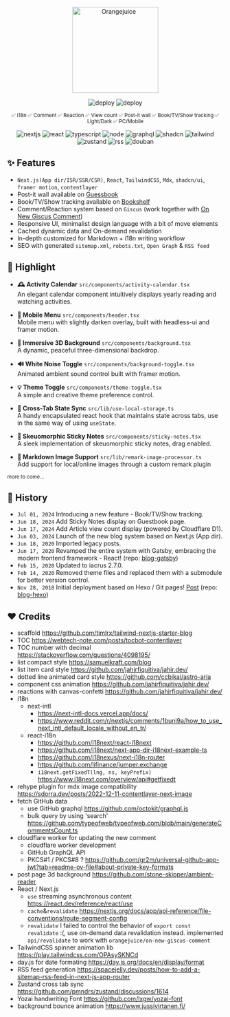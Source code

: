 <div align="center">
  <p><a href="https://orangejuice.cc/"><img alt="Orangejuice" width="200px" src="https://orangejuice.cc/logo.svg" /></a></p>

![deploy](https://img.shields.io/github/deployments/orangejuice/blog/production?logo=vercel&label=Vercel)
![deploy](https://img.shields.io/github/deployments/orangejuice/on-new-giscus-comment/production?logo=cloudflare-workers&label=Cloudflare%20Worker)

<!--
![star](https://img.shields.io/github/stars/orangejuice/blog.svg?style=flat&logo=github&color=48bf1f&label=Star)
![react](https://img.shields.io/github/package-json/dependency-version/orangejuice/blog/react?label=React&color=61dafb&logo=react&logoColor=fff)
![typescript](https://img.shields.io/github/package-json/dependency-version/orangejuice/blog/dev/typescript?label=Typescript&logo=typescript&logoColor=fff&color=3178c6)
![node](https://img.shields.io/badge/Node.js-^20.2.0-5fa04e?logo=node.js&logoColor=fff)-->
<sub>✅ i18n ✅ Comment ✅ Reaction ✅ View count ✅ Post-it wall ✅ Book/TV/Show tracking ✅ Light/Dark ✅ PC/Mobile</sub>

![nextjs](https://img.shields.io/github/package-json/dependency-version/orangejuice/blog/next?label=Next.js&logo=next.js&color=222)
![react](https://img.shields.io/badge/React-05a3cd?logo=react&logoColor=fff)
![typescript](https://img.shields.io/badge/Typescript-3178c6?logo=typescript&logoColor=fff)
![node](https://img.shields.io/badge/Node.js-5fa04e?logo=node.js&logoColor=fff)
![graphql](https://img.shields.io/badge/GraphQL-e10098?logo=graphql&logoColor=fff)
![shadcn](https://img.shields.io/badge/shadcn%2Fui-000?logo=shadcnui&logoColor=fff)
![tailwind](https://img.shields.io/badge/Tailwind%20CSS-06b6d4?logo=tailwindcss&logoColor=fff)
![zustand](https://img.shields.io/badge/🐻-Zustand-222?colorA=222)
![rss](https://shields.io/badge/RSS-f88900?logo=rss&logoColor=fff)
![douban](https://shields.io/badge/豆瓣-2D963D?logo=douban&logoColor=fff)

</div>

## ✨ Features

- `Next.js(App dir/ISR/SSR/CSR)`, `React`, `TailwindCSS`, `Mdx`, `shadcn/ui`, `framer motion`, `contentlayer`
- Post-it wall available on [Guessbook](https://orangejuice.cc/guestbook)
- Book/TV/Show tracking available on [Bookshelf](https://orangejuice.cc/bookshelf)
- Comment/Reaction system based on `Giscus` (work together with [On New Giscus Comment](https://github.com/orangejuice/on-new-giscus-comment))
- Responsive UI, minimalist design language with a bit of move elements
- Cached dynamic data and On-demand revalidation
- In-depth customized for Markdown + i18n writing workflow
- SEO with generated `sitemap.xml`, `robots.txt`, `Open Graph` & `RSS feed`

## 🙌 Highlight

* **🕰️ Activity Calendar** `src/components/activity-calendar.tsx`  
  An elegant calendar component intuitively displays yearly reading and watching activities.

* **🧭 Mobile Menu** `src/components/header.tsx`  
  Mobile menu with slightly darken overlay, built with headless-ui and framer motion.

* **🎨 Immersive 3D Background** `src/components/background.tsx`  
  A dynamic, peaceful three-dimensional backdrop.

* **🔊 White Noise Toggle** `src/components/background-toggle.tsx`  
  Animated ambient sound control built with framer motion.

* **💡 Theme Toggle** `src/components/theme-toggle.tsx`  
  A simple and creative theme preference control.

* **💾 Cross-Tab State Sync** `src/lib/use-local-storage.ts`  
  A handy encapsulated react hook that maintains state across tabs, use in the same way of using `useState`.

* **📝 Skeuomorphic Sticky Notes** `src/components/sticky-notes.tsx`  
  A sleek implementation of skeuomorphic sticky notes, drag enabled.

* **📄 Markdown Image Support** `src/lib/remark-image-processor.ts`  
  Add support for local/online images through a custom remark plugin

<sup>more to come...</sup>

## 🔖 History

- `Jul 01, 2024`  Introducing a new feature - Book/TV/Show tracking.
- `Jun 18, 2024`  Add Sticky Notes display on Guestbook page.
- `Jun 17, 2024`  Add Article view count display (powered by Cloudflare D1).
- `Jun 03, 2024`  Launch of the new blog system based on Next.js (App dir).
- `Jun 18, 2020`  Imported legacy posts.
- `Jun 17, 2020`  Revamped the entire system with Gatsby, embracing the modern frontend framework - React! (repo: [blog-gatsby](https://github.com/orangejuice/blog-gatsby))
- `Feb 15, 2020`  Updated to iacrus 2.7.0.
- `Feb 14, 2020`  Removed theme files and replaced them with a submodule for better version control.
- `Nov 28, 2018`  Initial deployment based on Hexo / Git pages! [Post](https://orangejuice.cc/2019-03-04-build-a-hexo-blog) (repo: [blog-hexo](https://github.com/orangejuice/blog-hexo))

## ❤️ Credits

- scaffold https://github.com/timlrx/tailwind-nextjs-starter-blog
- TOC https://webtech-note.com/posts/tocbot-contentlayer
- TOC number with decimal https://stackoverflow.com/questions/4098195/
- list compact style https://samuelkraft.com/blog
- list item card style https://github.com/jahirfiquitiva/jahir.dev/
- dotted line animated card style https://github.com/ccbikai/astro-aria
- component css animation https://github.com/jahirfiquitiva/jahir.dev/
- reactions with canvas-confetti https://github.com/jahirfiquitiva/jahir.dev/
- i18n
  - next-intl
    - https://next-intl-docs.vercel.app/docs/
    - https://www.reddit.com/r/nextjs/comments/1buni9a/how_to_use_next_intl_default_locale_without_en_tr/
  - react-i18n
    - https://github.com/i18next/react-i18next
    - https://github.com/i18next/next-app-dir-i18next-example-ts
    - https://github.com/i18nexus/next-i18n-router
    - https://github.com/lifinance/jumper.exchange
    - `i18next.getFixedT(lng, ns, keyPrefix)` https://www.i18next.com/overview/api#getfixedt
- rehype plugin for mdx image compatibility https://sdorra.dev/posts/2022-12-11-contentlayer-next-image
- fetch GitHub data 
  - use GitHub graphql https://github.com/octokit/graphql.js
  - bulk query by using 'search' https://github.com/typeofweb/typeofweb.com/blob/main/generateCommentsCount.ts
- cloudflare worker for updating the new comment
  - cloudflare worker development
  - GitHub GraphQL API
  - PKCS#1 / PKCS#8 ? https://github.com/gr2m/universal-github-app-jwt?tab=readme-ov-file#about-private-key-formats
- post page 3d background https://github.com/stone-skipper/ambient-reader
- React / Next.js
  - `use` streaming asynchronous content https://react.dev/reference/react/use
  - `cache`&`revalidate` https://nextjs.org/docs/app/api-reference/file-conventions/route-segment-config
  - `revalidate` I failed to control the behavior of `export const revalidate` :(, use on-demand data revalidation instead.
    implemented `api/revalidate` to work with `orangejuice/on-new-giscus-comment`
- TailwindCSS spinner animation lib https://play.tailwindcss.com/OPAsySKNCd
- day.js for date formating https://day.js.org/docs/en/display/format
- RSS feed generation https://spacejelly.dev/posts/how-to-add-a-sitemap-rss-feed-in-next-js-app-router
- Zustand cross tab sync https://github.com/pmndrs/zustand/discussions/1614
- Yozai handwriting Font https://github.com/lxgw/yozai-font
- background bounce animation https://www.jussivirtanen.fi/
